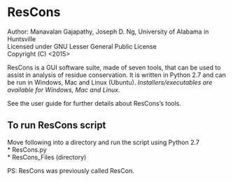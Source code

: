 # ResCons

Author: Manavalan Gajapathy, Joseph D. Ng, University of Alabama in Huntsville<br />
Licensed under GNU Lesser General Public License<br />
Copyright (C) <2015><br />

ResCons is a GUI software suite, made of seven tools, that can be used to assist in analysis of
residue conservation. It is written in Python 2.7 and can be run in Windows, Mac and Linux (Ubuntu).
*Installers/executables are available for Windows, Mac and Linux.*

See the user guide for further details about ResCons’s tools.<br />

## To run ResCons script
Move following into a directory and run the script using Python 2.7<br />
    * ResCons.py<br />
	* ResCons_Files (directory)<br />


PS: ResCons was previously called ResCon.